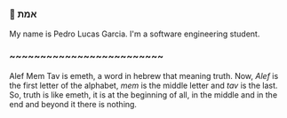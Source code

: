 #
### 🌅 אמת 
My name is Pedro Lucas Garcia. I'm a software engineering student. 

### ~~~~~~~~~~~~~~~~~~~~~~~~~

Alef Mem Tav is emeth, a word in hebrew that meaning truth. Now, *Alef* is the first letter of the alphabet, *mem* is the middle letter and *tav* is the last. So, truth is like emeth, it is at the beginning of all, in the middle and in the end and beyond it there is nothing.
#
